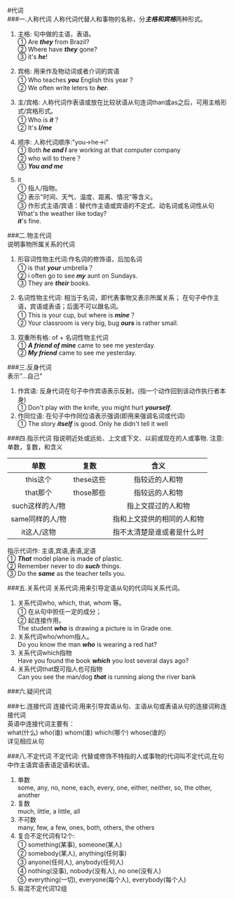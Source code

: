 #代词  
###一.人称代词
人称代词代替人和事物的名称，分***主格和宾格***两种形式。
1. 主格: 句中做的主语，表语。  
① Are ***they*** from Brazil?  
② Where have ***they*** gone?  
③ it's ***he***!

2. 宾格: 用来作及物动词或者介词的宾语  
① Who teaches ***you*** English this year？  
② We often write leters to ***her***.

3. 主/宾格: 人称代词作表语或放在比较状语从句连词than或as之后，可用主格形式/宾格形式。  
① Who is ***it***？  
② It's ***I/me***

4. 顺序: 人称代词顺序:"you->he->i"  
① Both ***he and I*** are working at that computer company  
② who will to there？  
③ ***You and me***
   
5. it  
① 指人/指物。  
② 表示"时间、天气、温度、距离、情况"等含义。  
③ 作形式主语/宾语：替代作主语或宾语的不定式、动名词或名词性从句
What's the weather like today?  
***it***'s fine.

###二.物主代词  
说明事物所属关系的代词
1. 形容词性物主代词:作名词的修饰语，后加名词  
① is that ***your*** umbrella？  
② i often go to see ***my***  aunt on Sundays.  
③ They are ***their*** books.

2. 名词性物主代词: 相当于名词，即代表事物又表示所属关系； 在句子中作主语，宾语或表语；后面不可以跟名词。  
① This is your cup, but where is ***mine***？  
② Your classroom is very big, bug ***ours*** is rather small.

3. 双重所有格: of + 名词性物主代词  
① ***A friend of mine*** came to see me yesterday.  
② ***My friend*** came to see me yesterday.

###三.反身代词  
表示"...自己"
1. 作宾语: 反身代词在句子中作宾语表示反射。(指一个动作回到该动作执行者本身)  
① Don't play with the knife, you might hurt  ***yourself***.
2. 作同位语: 在句子中作同位语表示强调(即用来强调名词或代词)  
① The story ***itself*** is good. Only he didn't tell it well

###四.指示代词
指说明近处或远处、上文或下文、以前或现在的人或事物.  注意:单数，复数，和含义

|单数|复数|含义|
| :------: | :------: | :------: |
|this这个|these这些|指较近的人和物|
|that那个|those那些|指较远的人和物|
|such这样的人/物| |指上文提过的人和物|
|same同样的人/物| |指和上文提供的相同的人和物|
|it这人/这物| |指不太清楚是谁或者是什么时|

指示代词作: 主语,宾语,表语,定语  
① ***That*** model plane is made of plastic.  
② Remember never to do ***such*** things.  
③ Do the ***same*** as the teacher tells you.

###五.关系代词
关系代词:用来引导定语从句的代词叫关系代词。
1. 关系代词who, which, that, whom 等。  
① 在从句中担任一定的成分；  
② 起连接作用。  
The student ***who*** is drawing a picture is in Grade one.  
2. 关系代词who/whom指人。  
Do you know the man ***who*** is wearing a red hat?   
3. 关系代词which指物  
Have you found the book ***which*** you lost several days ago?
4. 关系代词that既可指人也可指物  
Can you see the man/dog ***that*** is running along the river bank

###六.疑问代词

###七.连接代词
连接代词:用来引导宾语从句、主语从句或表语从句的连接词称连接代词  
英语中连接代词主要有：  
what(什么) who(谁) whom(谁) which(哪个) whose(谁的)  
详见相应从句  

###八.不定代词
不定代词: 代替或修饰不特指的人或事物的代词叫不定代词,在句中作主语宾语表语定语和状语。
1. 单数  
some, any, no, none, each, every, one, either, neither, so, the other, another
2. 复数  
much, little, a little, all 
3. 不可数  
many, few, a few, ones, both, others, the others  
4. 复合不定代词有12个:  
① something(某事), someone(某人)  
② somebody(某人), anything(任何事)  
③ anyone(任何人), anybody(任何人)  
④ nothing(没事), nobody(没有人), no one(没有人)  
⑤ everything(一切), everyone(每个人), everybody(每个人) 
5. 易混不定代词12组